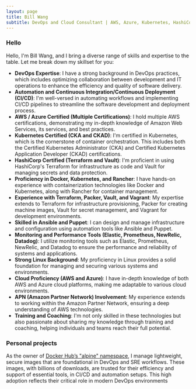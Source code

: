 ```yaml
---
layout: page
title: Bill Wang
subtitle: DevOps and Cloud Consultant | AWS, Azure, Kubernetes, HashiCorp Certified | Geek
---
```


### Hello

Hello, I'm Bill Wang, and I bring a diverse range of skills and expertise to the table. Let me break down my skillset for you:

* **DevOps Expertise**: I have a strong background in DevOps practices, which includes optimizing collaboration between development and IT operations to enhance the efficiency and quality of software delivery.
* **Automation and Continuous Integration/Continuous Deployment (CI/CD)**: I'm well-versed in automating workflows and implementing CI/CD pipelines to streamline the software development and deployment process.
* **AWS / Azure Certified (Multiple Certifications)**: I hold multiple AWS certifications, demonstrating my in-depth knowledge of Amazon Web Services, its services, and best practices.
* **Kubernetes Certified (CKA and CKAD)**: I'm certified in Kubernetes, which is the cornerstone of container orchestration. This includes both the Certified Kubernetes Administrator (CKA) and Certified Kubernetes Application Developer (CKAD) certifications.
* **HashiCorp Certified (Terraform and Vault)**: I'm proficient in using HashiCorp's Terraform for infrastructure as code and Vault for managing secrets and data protection.
* **Proficiency in Docker, Kubernetes, and Rancher**: I have hands-on experience with containerization technologies like Docker and Kubernetes, along with Rancher for container management.
* **Experience with Terraform, Packer, Vault, and Vagrant**: My expertise extends to Terraform for infrastructure provisioning, Packer for creating machine images, Vault for secret management, and Vagrant for development environments.
* **Skilled in Ansible and Puppet**: I can design and manage infrastructure and configuration using automation tools like Ansible and Puppet.
* **Monitoring and Performance Tools (Elastic, Prometheus, NewRelic, Datadog)**: I utilize monitoring tools such as Elastic, Prometheus, NewRelic, and Datadog to ensure the performance and reliability of systems and applications.
* **Strong Linux Background**: My proficiency in Linux provides a solid foundation for managing and securing various systems and environments.
* **Cloud Proficiency (AWS and Azure)**: I have in-depth knowledge of both AWS and Azure cloud platforms, making me adaptable to various cloud environments.
* **APN (Amazon Partner Network) Involvement**: My experience extends to working within the Amazon Partner Network, ensuring a deep understanding of AWS technologies.
* **Training and Coaching**: I'm not only skilled in these technologies but also passionate about sharing my knowledge through training and coaching, helping individuals and teams reach their full potential.

### Personal projects

As the owner of [Docker Hub’s "alpine" namespace](https://hub.docker.com/u/alpine), I manage lightweight, secure images that are foundational in DevOps and SRE workflows. These images, with billions of downloads, are trusted for their efficiency and support of essential tools, in CI/CD and automation setups. This high adoption reflects their critical role in modern DevOps environments
